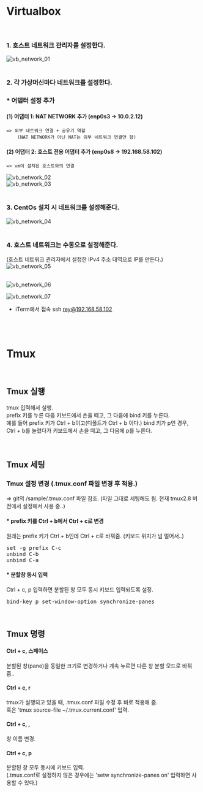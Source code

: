 # Virtualbox
<br/>

### 1. 호스트 네트워크 관리자를 설정한다.
![vb_network_01](./images/vb_network_01.png)<br/>
<br/>

### 2. 각 가상머신마다 네트워크를 설정한다.
### * 어댑터 설정 추가<br/>
#### (1) 어댑터 1: NAT NETWORK 추가 (enp0s3 -> 10.0.2.12)<br/>
	=> 외부 네트워크 연결 + 공유기 역할
		(NAT NETWORK가 아닌 NAT는 외부 네트워크 연결만 함)
#### (2) 어댑터 2: 호스트 전용 어댑터 추가 (enp0s8 -> 192.168.58.102)<br/>
	=> vm이 설치된 호스트와의 연결

![vb_network_02](./images/vb_network_02.png)<br/>
![vb_network_03](./images/vb_network_03.png)<br/>
<br/>

### 3. CentOs 설치 시 네트워크를 설정해준다.
![vb_network_04](./images/vb_network_04.png)<br/>
<br/>

### 4. 호스트 네트워크는 수동으로 설정해준다.
(호스트 네트워크 관리자에서 설정한 IPv4 주소 대역으로 IP를 만든다.)
![vb_network_05](./images/vb_network_05.png)<br/>
<br/>

![vb_network_06](./images/vb_network_06.png)<br/>



![vb_network_07](./images/vb_network_07.png)<br/>
* iTerm에서 접속
ssh rey@192.168.58.102
<br/><br/><br/><br/>

# Tmux
<br/>

## Tmux 실행
tmux 입력해서 실행.<br/>
prefix 키를 누른 다음 키보드에서 손을 떼고, 그 다음에 bind 키를 누른다.<br/>
예를 들어 prefix 키가 Ctrl + b이고(디폴트가 Ctrl + b 이다.) bind 키가 p인 경우,<br/>
Ctrl + b를 눌렀다가 키보드에서 손을 떼고, 그 다음에 p를 누른다.<br/>
<br/><br/>

## Tmux 세팅
### Tmux 설정 변경 (.tmux.conf 파일 변경 후 적용.)
=> git의 /sample/.tmux.conf 파일 참조. (파일 그대로 세팅해도 됨. 현재 tmux2.8 버전에서 설정해서 사용 중..) <br/>

#### * prefix 키를 Ctrl + b에서 Ctrl + c로 변경
원래는 prefix 키가 Ctrl + b인데 Ctrl + c로 바꿔줌. (키보드 위치가 넘 멀어서..)<br/>
<pre>
set -g prefix C-c
unbind C-b
unbind C-a
</pre>

#### * 분할창 동시 입력
Ctrl + c, p 입력하면 분할된 창 모두 동시 키보드 입력되도록 설정.
<pre>
bind-key p set-window-option synchronize-panes
</pre><br/>

## Tmux 명령

#### Ctrl + c, 스페이스
분할된 창(pane)을 동일한 크기로 변경하거나 계속 누르면 다른 창 분할 모드로 바꿔줌..<br/>

#### Ctrl + c, r
tmux가 실행되고 있을 때, .tmux.conf 파일 수정 후 바로 적용해 줌.<br/>
혹은 'tmux source-file ~/.tmux.current.conf' 입력.<br/>

#### Ctrl + c, ,
창 이름 변경.<br/>

#### Ctrl + c, p
분할된 창 모두 동시에 키보드 입력.<br/>
(.tmux.conf로 설정하지 않은 경우에는 'setw synchronize-panes on' 입력하면 사용할 수 있다.)<br/>

<br/>

